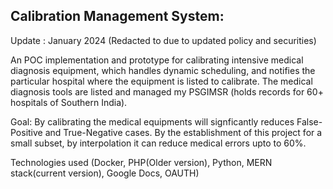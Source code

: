 Calibration Management System: 
------------------------------

Update : January 2024 (Redacted to due to updated policy and securities)

An POC implementation and prototype for calibrating intensive medical diagnosis equipment, which handles dynamic scheduling, and notifies the particular hospital where the equipment is listed to calibrate. 
The medical diagnosis tools are listed and managed my PSGIMSR (holds records for 60+ hospitals of Southern India). 

Goal: By calibrating the medical equipments will signficantly reduces False-Positive and True-Negative cases. By the establishment of this project for a small subset, by interpolation it can reduce medical errors upto to 60%. 


Technologies used (Docker, PHP(Older version), Python, MERN stack(current version), Google Docs, OAUTH) 

